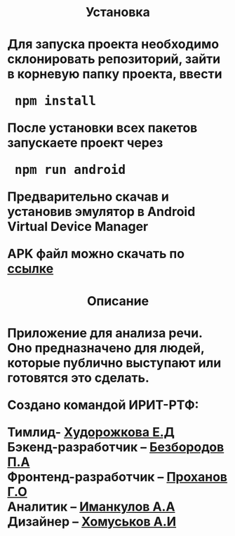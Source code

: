 <h1 align='center'>Установка<h1>
<p>Для запуска проекта необходимо склонировать репозиторий, зайти в корневую папку проекта, ввести <pre> npm install </pre><p>
<p>После установки всех пакетов запускаете проект через <pre> npm run android </pre> Предварительно скачав и установив эмулятор в Android Virtual Device Manager</p>



APK файл можно скачать по [ссылке](https://disk.yandex.ru/d/CJgVwFYfoNFdmA) 
<h1 align='center'>Описание<h1>
<p>Приложение для анализа речи. Оно предназначено для людей, которые публично выступают или готовятся это сделать.</p>
Создано командой ИРИТ-РТФ:




Тимлид- [Худорожкова Е.Д](https://vk.com/hudorozhka)    
Бэкенд-разработчик – [Безбородов П.А](https://vk.com/parcurcik)    
Фронтенд-разработчик – [Проханов Г.О](https://vk.com/deadmonsterzap)    
Аналитик – [Иманкулов А.А](https://vk.com/justmodoy)    
Дизайнер – [Хомуськов А.И](https://vk.com/s_khomuskov_7)    
